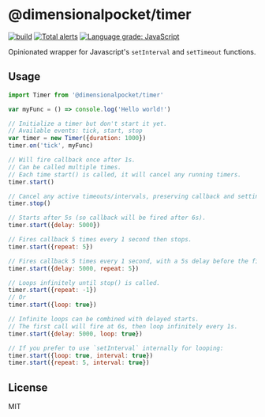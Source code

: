 # @dimensionalpocket/timer

[![build](https://github.com/dimensionalpocket/timer-js/actions/workflows/node.js.yml/badge.svg)](https://github.com/dimensionalpocket/timer-js/actions/workflows/node.js.yml) [![Total alerts](https://img.shields.io/lgtm/alerts/g/dimensionalpocket/timer-js.svg)](https://lgtm.com/projects/g/dimensionalpocket/timer-js/alerts/) [![Language grade: JavaScript](https://img.shields.io/lgtm/grade/javascript/g/dimensionalpocket/timer-js.svg)](https://lgtm.com/projects/g/dimensionalpocket/timer-js/context:javascript)

Opinionated wrapper for Javascript's `setInterval` and `setTimeout` functions.

## Usage

```javascript
import Timer from '@dimensionalpocket/timer'

var myFunc = () => console.log('Hello world!')

// Initialize a timer but don't start it yet.
// Available events: tick, start, stop
var timer = new Timer({duration: 1000})
timer.on('tick', myFunc)

// Will fire callback once after 1s.
// Can be called multiple times.
// Each time start() is called, it will cancel any running timers.
timer.start()

// Cancel any active timeouts/intervals, preserving callback and settings.
timer.stop()

// Starts after 5s (so callback will be fired after 6s).
timer.start({delay: 5000})

// Fires callback 5 times every 1 second then stops.
timer.start({repeat: 5})

// Fires callback 5 times every 1 second, with a 5s delay before the first call.
timer.start({delay: 5000, repeat: 5})

// Loops infinitely until stop() is called.
timer.start({repeat: -1})
// Or
timer.start({loop: true})

// Infinite loops can be combined with delayed starts.
// The first call will fire at 6s, then loop infinitely every 1s.
timer.start({delay: 5000, loop: true})

// If you prefer to use `setInterval` internally for looping:
timer.start({loop: true, interval: true})
timer.start({repeat: 5, interval: true})
```

## License

MIT
